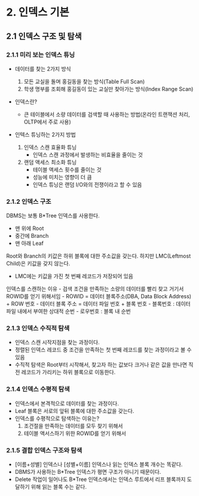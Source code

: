 # 2. 인덱스 기본

## 2.1 인덱스 구조 및 탐색

### 2.1.1 미리 보는 인덱스 튜닝

- 데이터를 찾는 2가지 방식 
    1. 모든 교실을 돌며 홍길동을 찾는 방식(Table Full Scan)
    2. 학생 명부를 조회해 홍길동이 있는 교실만 찾아가는 방식(Index Range Scan)

- 인덱스란?
    - 큰 테이블에서 소량 데이터를 검색할 때 사용하는 방법(온라인 트랜잭션 처리, OLTP에서 주로 사용)

- 인텍스 튜닝하는 2가지 방법 
    1. 인덱스 스캔 효율화 튜닝
        - 인덱스 스캔 과정에서 발생하는 비효율을 줄이는 것
    2. 랜덤 액세스 최소화 튜닝
        - 테이블 액세스 횟수를 줄이는 것
        - 성능에 미치는 영향이 더 큼
        - 인덱스 튜닝은 랜덤 I/O와의 전쟁이라고 할 수 있음

### 2.1.2 인덱스 구조

DBMS는 보통 B*Tree 인덱스를 사용한다. 
- 맨 위에 Root
- 중간에 Branch
- 맨 아래 Leaf

Root와 Branch의 키값은 하위 블록에 대한 주소값을 갖는다. 하지만 LMC(Leftmost Child)은 키값을 갖지 않는다. 
- LMC에는 키값을 가진 첫 번째 레코드가 저장되어 있음

인덱스를 스캔하는 이유 
    - 검색 조건을 만족하는 소량의 데이터를 빨리 찾고 거기서 ROWID를 얻기 위해서임
    - ROWID = 데이터 블록주소(DBA, Data Block Address) + ROW 번호
        - 데이터 블록 주소 = 데이터 파일 번호 + 블록 번호
            - 블록번호 : 데이터 파일 내에서 부여한 상대적 순번
            - 로우번호 : 블록 내 순번

### 2.1.3 인덱스 수직적 탐색

- 인덱스 스캔 시작지점을 찾는 과정이다. 
- 정렬된 인덱스 레코드 중 조건을 만족하는 첫 번째 레코드를 찾는 과정이라고 볼 수 있음
- 수직적 탐색은 Root부터 시작해서, 찾고자 하는 값보다 크거나 같은 값을 만나면 직전 레코드가 가리키는 하위 블록으로 이동한다. 

### 2.1.4 인덱스 수평적 탐색

- 인덱스에서 본격적으로 데이터를 찾는 과정이다. 
- Leaf 블록은 서로의 앞뒤 블록에 대한 주소값을 갖는다. 
- 인덱스를 수평적으로 탐색하는 이유는?
    1. 조건절을 만족하는 데이터를 모두 찾기 위해서
    2. 테이블 액서스하기 위한 ROWID를 얻기 위해서

### 2.1.5 결합 인덱스 구조와 탐색

- [이름+성별] 인덱스나 [성별+이름] 인덱스나 읽는 인덱스 블록 개수는 똑같다. 
- DBMS가 사용하는 B*Tree 인덱스가 평면 구조가 아니기 때문이다. 
- Delete 작업이 일어나도 B*Tree 인덱스에서는 인덱스 루트에서 리프 블록까지 도달하기 위해 읽는 블록 수는 같다. 